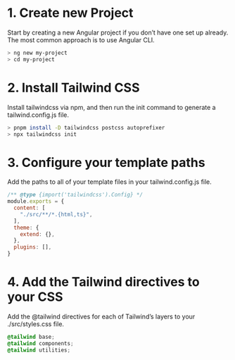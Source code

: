 # 1. Create new Project
Start by creating a new Angular project if you don’t have one set up already. The most common approach is to use Angular CLI.
```sh
> ng new my-project
> cd my-project
```

# 2. Install Tailwind CSS
Install tailwindcss via npm, and then run the init command to generate a tailwind.config.js file.

```sh
> pnpm install -D tailwindcss postcss autoprefixer
> npx tailwindcss init
```

# 3. Configure your template paths
Add the paths to all of your template files in your tailwind.config.js file.

```js
/** @type {import('tailwindcss').Config} */
module.exports = {
  content: [
    "./src/**/*.{html,ts}",
  ],
  theme: {
    extend: {},
  },
  plugins: [],
}
```

# 4. Add the Tailwind directives to your CSS
Add the @tailwind directives for each of Tailwind’s layers to your ./src/styles.css file.

```css
@tailwind base;
@tailwind components;
@tailwind utilities;
```
